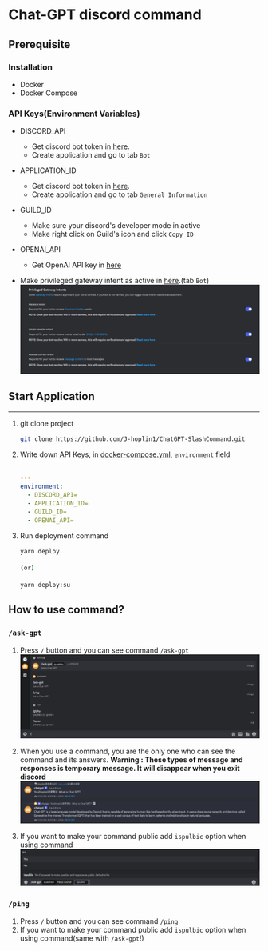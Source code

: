 # Chat-GPT discord command

## Prerequisite

### Installation

- Docker
- Docker Compose

### API Keys(Environment Variables)

- DISCORD_API
  - Get discord bot token in [here](https://discord.com/developers/applications).
  - Create application and go to tab `Bot`
- APPLICATION_ID
  - Get discord bot token in [here](https://discord.com/developers/applications).
  - Create application and go to tab `General Information`
- GUILD_ID
  - Make sure your discord's developer mode in active
  - Make right click on Guild's icon and click `Copy ID`
- OPENAI_API

  - Get OpenAI API key in [here](https://platform.openai.com/docs/quickstart/build-your-application)

- Make privileged gateway intent as active in [here](https://discord.com/developers/applications).(tab `Bot`)
  ![img](img/4.png)

## Start Application

---

1. git clone project

   ```bash
   git clone https://github.com/J-hoplin1/ChatGPT-SlashCommand.git
   ```

2. Write down API Keys, in [docker-compose.yml](./docker-compose.yml), `environment` field

   ```yaml

   ---
   environment:
     - DISCORD_API=
     - APPLICATION_ID=
     - GUILD_ID=
     - OPENAI_API=
   ```

3. Run deployment command

   ```bash
   yarn deploy

   (or)

   yarn deploy:su
   ```

## How to use command?

### `/ask-gpt`

1. Press `/` button and you can see command `/ask-gpt`
   ![img](./img/1.png)

2. When you use a command, you are the only one who can see the command and its answers. **Warning : These types of message and responses is temporary message. It will disappear when you exit discord**
   ![img](./img/2.png)
3. If you want to make your command public add `ispulbic` option when using command
   ![img](./img/3.png)

### `/ping`

1. Press `/` button and you can see command `/ping`
2. If you want to make your command public add `ispulbic` option when using command(same with `/ask-gpt`!)
